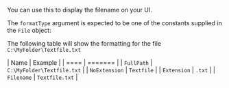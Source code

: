 You can use this to display the filename on your UI.

The `formatType` argument is expected to be one of the constants supplied in the `File` object:

The following table will show the formatting for the file `C:\MyFolder\Textfile.txt`

| Name | Example |
| ==== | ======= |
| `FullPath` | `C:\MyFolder\Textfile.txt` |
| `NoExtension` | `Textfile` |
| `Extension` | `.txt` |
| `Filename` | `Textfile.txt` |
